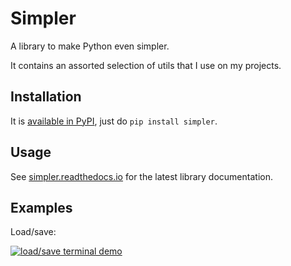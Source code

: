 # Simpler

A library to make Python even simpler.

It contains an assorted selection of utils that I use on my projects.

## Installation

It is [available in PyPI](https://pypi.org/project/simpler/), just do `pip install simpler`.

## Usage

See [simpler.readthedocs.io](https://simpler.readthedocs.io/) for the latest library documentation.

## Examples

Load/save:

[![load/save terminal demo](https://user-images.githubusercontent.com/9042837/117157317-cbd41f00-adbe-11eb-9553-4a354b087f87.gif)](https://asciinema.org/a/yhl9BxbiM1sAARqTNW2Dajz8f)

